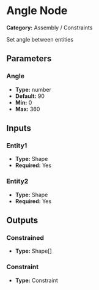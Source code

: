 
# Angle Node

**Category:** Assembly / Constraints

Set angle between entities

## Parameters


### Angle
- **Type:** number
- **Default:** 90
- **Min:** 0
- **Max:** 360



## Inputs


### Entity1
- **Type:** Shape
- **Required:** Yes



### Entity2
- **Type:** Shape
- **Required:** Yes



## Outputs


### Constrained
- **Type:** Shape[]



### Constraint
- **Type:** Constraint




